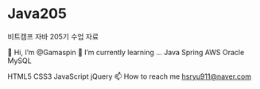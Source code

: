 # Java205
비트캠프 자바 205기 수업 자료

👋 Hi, I’m @Gamaspin
🌱 I’m currently learning ...
Java Spring AWS Oracle MySQL

HTML5 CSS3 JavaScript jQuery
📫 How to reach me hsryu911@naver.com
